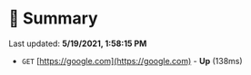 # 📖 Summary
Last updated: **5/19/2021, 1:58:15 PM**

- `GET` [https://google.com](https://google.com) - **Up** (138ms)

